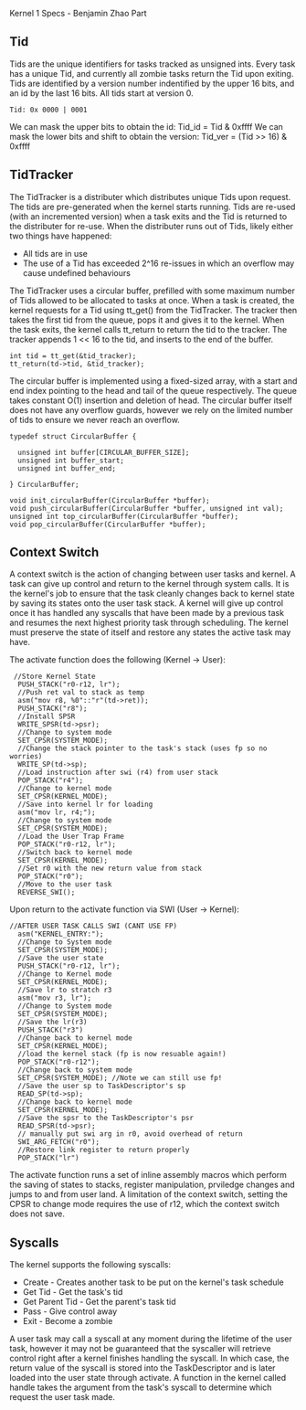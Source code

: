 Kernel 1 Specs - Benjamin Zhao Part

## Tid

Tids are the unique identifiers for tasks tracked as unsigned ints. Every task has a unique Tid, and currently all zombie tasks return the Tid upon exiting. Tids are identified by a version number indentified by the upper 16 bits, and an id by the last 16 bits. All tids start at version 0.

```
Tid: 0x 0000 | 0001
```

We can mask the upper bits to obtain the id: Tid_id = Tid & 0xffff
We can mask the lower bits and shift to obtain the version: Tid_ver = (Tid >> 16) & 0xffff

## TidTracker

The TidTracker is a distributer which distributes unique Tids upon request. The tids are pre-generated when the kernel starts running.  Tids are re-used (with an incremented version) when a task exits and the Tid is returned to the distributer for re-use. When the distributer runs out of Tids, likely either two things have happened:
- All tids are in use
- The use of a Tid has exceeded 2^16 re-issues in which an overflow may cause undefined behaviours

The TidTracker uses a circular buffer, prefilled with some maximum number of Tids allowed to be allocated to tasks at once. When a task is created, the kernel requests for a Tid using tt_get() from the TidTracker. The tracker then takes the first tid from the queue, pops it and gives it to the kernel. When the task exits, the kernel calls tt_return to return the tid to the tracker. The tracker appends 1 << 16 to the tid, and inserts to the end of the buffer.

```
int tid = tt_get(&tid_tracker);
tt_return(td->tid, &tid_tracker);
```

The circular buffer is implemented using a fixed-sized array, with a start and end index pointing to the head and tail of the queue respectively. The queue takes constant O(1) insertion and deletion of head. The circular buffer itself does not have any overflow guards, however we rely on the limited number of tids to ensure we never reach an overflow.

```
typedef struct CircularBuffer {

  unsigned int buffer[CIRCULAR_BUFFER_SIZE];
  unsigned int buffer_start;
  unsigned int buffer_end;

} CircularBuffer;

void init_circularBuffer(CircularBuffer *buffer);
void push_circularBuffer(CircularBuffer *buffer, unsigned int val);
unsigned int top_circularBuffer(CircularBuffer *buffer);
void pop_circularBuffer(CircularBuffer *buffer);
```

## Context Switch

A context switch is the action of changing between user tasks and kernel. A task can give up control and return to the kernel through system calls. It is the kernel's job to ensure that the task cleanly changes back to kernel state by saving its states onto the user task stack. A kernel will give up control once it has handled any syscalls that have been made by a previous task and resumes the next highest priority task through scheduling. The kernel must preserve the state of itself and restore any states the active task may have.

The activate function does the following (Kernel -> User):
```
 //Store Kernel State
  PUSH_STACK("r0-r12, lr");
  //Push ret val to stack as temp
  asm("mov r8, %0"::"r"(td->ret));
  PUSH_STACK("r8");
  //Install SPSR
  WRITE_SPSR(td->psr);
  //Change to system mode
  SET_CPSR(SYSTEM_MODE);
  //Change the stack pointer to the task's stack (uses fp so no worries)
  WRITE_SP(td->sp);
  //Load instruction after swi (r4) from user stack
  POP_STACK("r4");
  //Change to kernel mode
  SET_CPSR(KERNEL_MODE);
  //Save into kernel lr for loading
  asm("mov lr, r4;");
  //Change to system mode
  SET_CPSR(SYSTEM_MODE);
  //Load the User Trap Frame
  POP_STACK("r0-r12, lr");
  //Switch back to kernel mode
  SET_CPSR(KERNEL_MODE);
  //Set r0 with the new return value from stack
  POP_STACK("r0");
  //Move to the user task
  REVERSE_SWI();
```

Upon return to the activate function via SWI (User -> Kernel):
```
//AFTER USER TASK CALLS SWI (CANT USE FP)
  asm("KERNEL_ENTRY:");
  //Change to System mode
  SET_CPSR(SYSTEM_MODE);
  //Save the user state
  PUSH_STACK("r0-r12, lr");
  //Change to Kernel mode
  SET_CPSR(KERNEL_MODE);
  //Save lr to stratch r3
  asm("mov r3, lr");
  //Change to System mode
  SET_CPSR(SYSTEM_MODE);
  //Save the lr(r3)
  PUSH_STACK("r3")
  //Change back to kernel mode
  SET_CPSR(KERNEL_MODE);
  //load the kernel stack (fp is now resuable again!)
  POP_STACK("r0-r12");
  //Change back to system mode
  SET_CPSR(SYSTEM_MODE); //Note we can still use fp!
  //Save the user sp to TaskDescriptor's sp
  READ_SP(td->sp);
  //Change back to kernel mode
  SET_CPSR(KERNEL_MODE);
  //Save the spsr to the TaskDescriptor's psr
  READ_SPSR(td->psr);
  // manually put swi arg in r0, avoid overhead of return
  SWI_ARG_FETCH("r0");
  //Restore link register to return properly
  POP_STACK("lr")
```

The activate function runs a set of inline assembly macros which perform the saving of states to stacks, register manipulation, prviledge changes and jumps to and from user land. A limitation of the context switch, setting the CPSR to change mode requires the use of r12, which the context switch does not save.


## Syscalls

The kernel supports the following syscalls:
- Create - Creates another task to be put on the kernel's task schedule
- Get Tid - Get the task's tid
- Get Parent Tid - Get the parent's task tid
- Pass - Give control away
- Exit - Become a zombie

A user task may call a syscall at any moment during the lifetime of the user task, however it may not be guaranteed that the syscaller will retrieve control right after a kernel finishes handling the syscall. In which case, the return value of the syscall is stored into the TaskDescriptor and is later loaded into the user state through activate. A function in the kernel called handle takes the argument from the task's syscall to determine which request the user task made.



